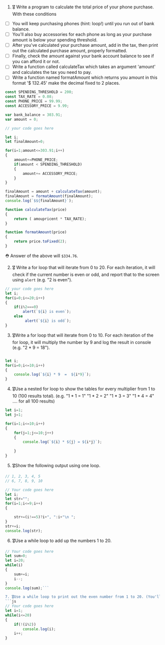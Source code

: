 1. 🎖 Write a program to calculate the total price of your phone purchase. With these conditions
 * [ ] You will keep purchasing phones (hint: loop!) until you run out of bank balance.
 * [ ] You'll also buy accessories for each phone as long as your purchase amount is below your spending threshold.
 * [ ] After you've calculated your purchase amount, add in the tax, then print out the calculated purchase amount, properly formatted.
 * [ ] Finally, check the amount against your bank account balance to see if you can afford it or not.
 * [ ] Write a function called calculateTax which takes an argument 'amount' and calculates the tax you need to pay.
 * [ ] Write a function named formatAmount which returns you amount in this format '$ 132.45' make the decimal fixed to 2 places.
```js
const SPENDING_THRESHOLD = 200;
const TAX_RATE = 0.08;
const PHONE_PRICE = 99.99;
const ACCESSORY_PRICE = 9.99;

var bank_balance = 303.91;
var amount = 0;

// your code goes here

let i;
let finalAmount=0;

for(i=1;amount<=303.91;i++)
{
    amount+=PHONE_PRICE;
    if(amount < SPENDING_THRESHOLD)
    {
        amount+= ACCESSORY_PRICE;
    }
}

finalAmount = amount + calculateTax(amount);
finalAmount = formatAmount(finalAmount);
console.log(`$${finalAmount}`);

function calculateTax(price)
{   
    return ( amoupricent * TAX_RATE);
}

function formatAmount(price)
{
    return price.toFixed(2);
}


```
 ⛑ Answer of the above will `$334.76`.

2. 🎖 Write a for loop that will iterate from 0 to 20. For each iteration, it will check if the current number is even or odd, and report that to the screen using `alert` (e.g. "2 is even").
```js
// your code goes here
let i;
for(i=0;i<=20;i++)
{
    if(i%2===0)
        alert(`${i} is even`);
    else 
         alert(`${i} is odd`);
}
```

3. 🎖Write a for loop that will iterate from 0 to 10. For each iteration of the for loop, it will multiply the number by 9 and log the result in console (e.g. "2 * 9 = 18").

```js

let i;
for(i=0;i<=10;i++)
{
    console.log(`${i} * 9  =  ${i*9}`);
}

```


4. 🎖Use a nested for loop to show the tables for every multiplier from 1 to 10 (100 results total).
(e.g.
"1 * 1 = 1"
"1 * 2 = 2"
"1 * 3 = 3"
"1 * 4 = 4"
.... for all 100 results)
``` js 
let i=1;
let j=1;

for(i=1;i<=10;i++)
{
    for(j=1;j<=10;j++)
    {   
        console.log(`${i} * ${j} = ${i*j}`);
        
    }
}
```

5. 🎖Show the following output using one loop.
```js
// 1, 2, 3, 4, 5
// 6, 7, 8, 9, 10

// Your code goes here 
let i;
let str="";
for(i=1;i<=9;i++)
{

    str+=(i!==5)?i+", ":i+"\n ";
}
str+=i;
console.log(str);
```

6. 🎖Use a while loop to add up the numbers 1 to 20.
```js
// Your code goes here
let sum=0;
let i=20;
while(i)
{
    sum+=i;
    i--;
}
console.log(sum);```

7. 🎖Use a while loop to print out the even number from 1 to 20. (You'll need Modulus for this. And an IF Statement.)
```js
// Your code goes here
let i=1;
while(i<=20) 
{
    if(!(i%2))
        console.log(i);
    i++;
}
```
